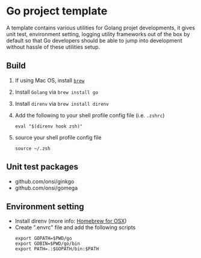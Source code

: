 # Go project template

A template contains various utilities for Golang projet developments, it gives unit test, environment setting, logging utility frameworks out of the box by default so that Go developers should be able to jump into development without hassle of these utilities setup.

## Build

1. If using Mac OS, install [`brew`](https://brew.sh/)
2. Install `Golang` via `brew install go`
3. Install `direnv` via `brew install direnv`
4. Add the following to your shell profile config file (i.e. `.zshrc`)

   ```
   eval "$(direnv hook zsh)"
   ```
5. source your shell profile config file
   ```
   source ~/.zsh
   ```

## Unit test packages

- github.com/onsi/ginkgo
- github.com/onsi/gomega

## Environment setting

- Install direnv (more info: [Homebrew for OSX](http://brewformulas.org/Direnv))
- Create ".envrc" file and add the following scripts
  ```
  export GOPATH=$PWD/go
  export GOBIN=$PWD/go/bin
  export PATH=.:$GOPATH/bin:$PATH
  ```
